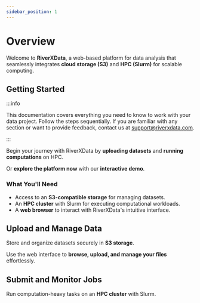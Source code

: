 ```yaml
---
sidebar_position: 1
---
```


# Overview

Welcome to **RiverXData**, a web-based platform for data analysis that seamlessly integrates **cloud storage (S3)** and **HPC (Slurm)** for scalable computing.

## Getting Started

:::info

This documentation covers everything you need to know to work with your data project. Follow the steps sequentially. If you are familiar with any section or want to provide feedback, contact us at support@riverxdata.com.

:::

Begin your journey with RiverXData by **uploading datasets** and **running computations** on HPC.

Or **explore the platform now** with our **interactive demo**.

### What You'll Need

- Access to an **S3-compatible storage** for managing datasets.
- An **HPC cluster** with Slurm for executing computational workloads.
- A **web browser** to interact with RiverXData's intuitive interface.

## Upload and Manage Data

Store and organize datasets securely in **S3 storage**.

Use the web interface to **browse, upload, and manage your files** effortlessly.

## Submit and Monitor Jobs

Run computation-heavy tasks on an **HPC cluster** with Slurm.
